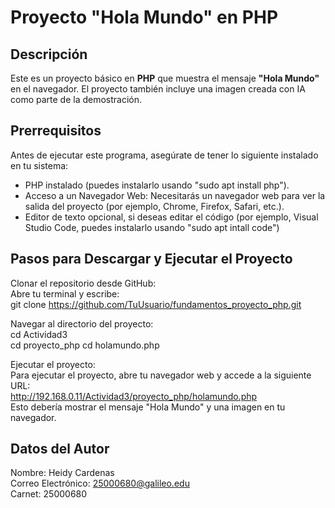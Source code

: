 # Proyecto "Hola Mundo" en PHP

## Descripción
Este es un proyecto básico en **PHP** que muestra el mensaje **"Hola Mundo"** en el navegador. El proyecto también incluye una imagen creada con IA como parte de la demostración.

## Prerrequisitos
Antes de ejecutar este programa, asegúrate de tener lo siguiente instalado en tu sistema:
- PHP instalado (puedes instalarlo usando "sudo apt install php").
- Acceso a un Navegador Web: Necesitarás un navegador web para ver la salida del proyecto (por ejemplo, Chrome, Firefox, Safari, etc.).
- Editor de texto opcional, si deseas editar el código (por ejemplo, Visual Studio Code, puedes instalarlo usando "sudo apt intall code")

## Pasos para Descargar y Ejecutar el Proyecto
Clonar el repositorio desde GitHub:  
Abre tu terminal y escribe:  
git clone https://github.com/TuUsuario/fundamentos_proyecto_php.git

Navegar al directorio del proyecto:   
cd Actividad3   
cd proyecto_php
cd holamundo.php

Ejecutar el proyecto:  
Para ejecutar el proyecto, abre tu navegador web y accede a la siguiente URL:  
http://192.168.0.11/Actividad3/proyecto_php/holamundo.php  
Esto debería mostrar el mensaje "Hola Mundo" y una imagen en tu navegador.

## Datos del Autor  
Nombre: Heidy Cardenas  
Correo Electrónico: 25000680@galileo.edu  
Carnet: 25000680

